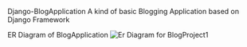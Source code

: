 Django-BlogApplication 
A kind of basic Blogging Application  based on Django Framework

ER Diagram of BlogApplication
![Er Diagram for BlogProject1](https://user-images.githubusercontent.com/115171789/225292494-0cb1e229-3aef-4e6a-8888-038dc4fd6e3e.png)


 
